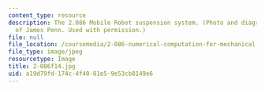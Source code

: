 ```yaml
---
content_type: resource
description: The 2.086 Mobile Robot suspension system. (Photo and diagram courtesy
  of James Penn. Used with permission.)
file: null
file_location: /coursemedia/2-086-numerical-computation-for-mechanical-engineers-fall-2014/a19d79fd174c4f4081e59e53cb8149e6_2-086f14.jpg
file_type: image/jpeg
resourcetype: Image
title: 2-086f14.jpg
uid: a19d79fd-174c-4f40-81e5-9e53cb8149e6
---
```

